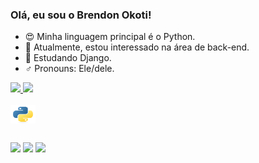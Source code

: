 ### Olá, eu sou o Brendon Okoti!

- 😍 Minha linguagem principal é o Python.
- 🚩 Atualmente, estou interessado na área de back-end.
- 📖 Estudando Django.
- ♂️ Pronouns: Ele/dele.


<div>
  <a href="http://linkedin.com/in/brendon-hideo-okoti-pinheiro-78886a1bb">
  <img height="180em" src="https://github-readme-stats.vercel.app/api?username=brendonokoti&show_icons=true&theme=dark&include_all_commits=true&count_private=true"/>
  <img height="180em" src="https://github-readme-stats.vercel.app/api/top-langs/?username=brendonokoti&layout=compact&langs_count=7&theme=dark"/>
</div>
<div style="display: inline_block"><br>
   <img align="center" alt="brendon-Python" height="30" width="40" src="https://raw.githubusercontent.com/devicons/devicon/master/icons/python/python-original.svg">
</div>
  
  ##
  
<div>
  <a href="https://instagram.com/obrendonhp" target="_blank"><img src="https://img.shields.io/badge/-Instagram-%23E4405F?style=for-the-badge&logo=instagram&logoColor=white" target="_blank"></a>
  <a href="http://linkedin.com/in/brendon-hideo-okoti-pinheiro-78886a1bb" target="_blank"><img src="https://img.shields.io/badge/-LinkedIn-%230077B5?style=for-the-badge&logo=linkedin&logoColor=white" target="_blank"></a> 
  <a href = "mailto:brendon.okoti@gmail.com"><img src="https://img.shields.io/badge/-Gmail-%23333?style=for-the-badge&logo=gmail&logoColor=white" target="_blank"></a>
</div>
